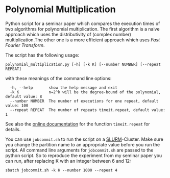 # Polynomial Multiplication

Python script for a seminar paper which compares the execution times of two algorithms for polynomial multiplication. The first algorithm is a naive approach which uses the distributivity of (complex number) multiplication.The other one is a more efficient approach which uses _Fast Fourier Transform_.

The script has the following usage:
```
polynomial_multiplication.py [-h] [-k K] [--number NUMBER] [--repeat REPEAT]
```
with these meanings of the command line options:
```
  -h, --help       show the help message and exit
  -k K             n=2^k will be the degree-bound of the polynomial, default value: 8
  --number NUMBER  The number of executions for one repeat, default value: 100
  --repeat REPEAT  The number of repeats timeit.repeat, default value: 1
```
See also the [online documentation](https://docs.python.org/3/library/timeit.html#timeit.repeat) for the function `timeit.repeat` for details.

You can use `jobcommit.sh` to run the script on a [SLURM](https://slurm.schedmd.com/)-Cluster. Make sure you change the partition name to an appropriate value before you run the script. All command line arguments for `jobcommit.sh` are passed to the python script. So to reproduce the experiment from my seminar paper you can run, after replacing K with an integer between 6 and 12:
```
sbatch jobcommit.sh -k K --number 1000 --repeat 4
```